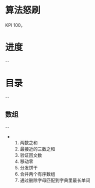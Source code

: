 # 算法怒刷 
KPI 100，

# 进度
--

# 目录
--
## 数组
--
+ 1. 两数之和
  2. 最接近的三数之和
  3. 验证回文数
  4. 移动零
  5. 分发饼干
  6. 合并两个有序数组
  7. 通过删除字母匹配到字典里最长单词
